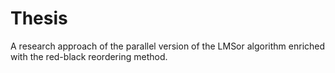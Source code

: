 # Thesis
A research approach of the parallel version of the LMSor algorithm enriched with the red-black reordering method. 
